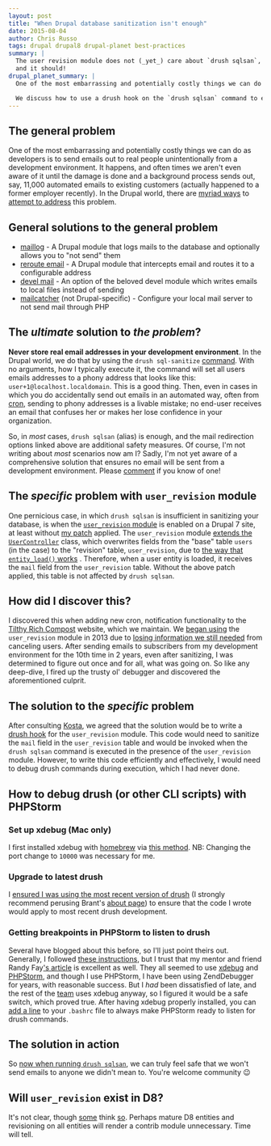```yaml
---
layout: post
title: "When Drupal database sanitization isn't enough"
date: 2015-08-04
author: Chris Russo
tags: drupal drupal8 drupal-planet best-practices
summary: |
  The user revision module does not (_yet_) care about `drush sqlsan`,
  and it should!
drupal_planet_summary: |
  One of the most embarrassing and potentially costly things we can do as developers is to send emails out to real people unintentionally from a development environment. It happens, and often times we aren't even aware of it until the damage is done and a background process sends out, say, 11,000 automated emails to existing customers (actually happened to a former employer recently). In the Drupal world, there are [myriad ways](https://github.com/chrisarusso/Tilthy-Rich-Compost-Website/commit/64a558e2) to [attempt to address](https://github.com/chrisarusso/Tilthy-Rich-Compost-Website/blob/master/scripts/sanitize.php) this problem.

  We discuss how to use a drush hook on the `drush sqlsan` command to ensure proper sanitization while using the `user revision` module.
---
```


## The general problem
One of the most embarrassing and potentially costly things we can do as developers
is to send emails out to real people unintentionally from a development
environment. It happens, and often times we aren't even aware of it until the damage
is done and a background process sends out, say, 11,000 automated emails to
existing customers (actually happened to a former employer recently). In the
Drupal world, there are [myriad ways](https://github.com/chrisarusso/Tilthy-Rich-Compost-Website/commit/64a558e2)
to [attempt to address](https://github.com/chrisarusso/Tilthy-Rich-Compost-Website/blob/master/scripts/sanitize.php) this problem.

## General solutions to the general problem
- [maillog](https://www.drupal.org/project/maillog) - A Drupal module that
logs mails to the database and optionally allows you to "not send" them
- [reroute email](https://www.drupal.org/project/reroute_email) - A Drupal
module that intercepts email and routes it to a configurable address
- [devel mail](https://api.drupal.org/api/devel/devel.mail.inc/7) - An
option of the beloved devel module which writes emails to local files instead
of sending
- [mailcatcher](http://mailcatcher.me/) (not Drupal-specific) - Configure your
local mail server to not send mail through PHP

## The _ultimate_ solution to _the problem_?
**Never store real email addresses in your development environment**. In the
Drupal world, we do that by using the `drush sql-sanitize`
[command](http://drushcommands.com/drush-6x/sql/sql-sanitize). With no arguments,
how I typically execute it, the command will set all users emails addresses to
a phony address that looks like this: `user+1@localhost.localdomain`. This is a
good thing. Then, even in cases in which you do accidentally send out emails
in an automated way, often from [cron](https://www.drupal.org/cron), sending to phony addresses
is a livable mistake; no end-user receives an email that confuses
her or makes her lose confidence in your organization.

So, in _most_ cases, `drush sqlsan` (alias) is enough, and the mail redirection
options linked above are additional safety measures. Of course, I'm not
writing about _most_ scenarios now am I? Sadly, I'm not yet aware of a
comprehensive solution that ensures no email will be sent from a development
environment. Please [comment](#js-expander-trigger) if you know of one!

## The _specific_ problem with `user_revision` module
One pernicious case, in which `drush sqlsan` is insufficient in sanitizing your
database, is when  the
[`user_revision` module](https://www.drupal.org/project/user_revision)
is enabled on a Drupal 7 site, at least without
[my patch](https://www.drupal.org/node/2534638)
applied. The `user_revision` module
[extends the `UserController`](http://cgit.drupalcode.org/user_revision/tree/user_revision.module?id=cce42174aec453e6652da8738e397df20b6f2cd0#n164)
class, which overwrites fields from the "base" table `users` (in the case) to
the "revision" table, `user_revision`, due to
[the way that `entity_load()` works](http://cgit.drupalcode.org/drupal/tree/includes/entity.inc?h=7.x#n306)
. Therefore, when a user entity is loaded, it receives the `mail` field
from the `user_revision` table. Without the above patch applied,
this table is not affected by `drush sqlsan`.

## How did I discover this?
I discovered this when adding new cron, notification functionality to the
[Tilthy Rich Compost](http://tilthyrichcompost.com) website, which we maintain.
We [began using](https://github.com/chrisarusso/Tilthy-Rich-Compost-Website/commit/fccc3f7387616510d512d3700639c5de3a560a1e) the `user_revision`
module in 2013 due to [losing information we still needed](https://github.com/chrisarusso/Tilthy-Rich-Compost-Website/issues/29
) from canceling users. After sending emails to subscribers from my development
environment for the 10th time in 2 years, even after sanitizing, I was determined
to figure out once and for all, what was going on. So like any deep-dive, I
fired up the trusty ol' debugger and discovered the aforementioned culprit.

## The solution to the _specific_ problem
After consulting [Kosta](/team/kosta-harlan/), we agreed
that the solution would be to write a [drush hook](https://www.drupal.org/node/2534638)
for the `user_revision` module. This code would need to sanitize the `mail`
field in the `user_revision` table and would be invoked when the `drush sqlsan`
command is executed in the presence of the `user_revision` module.  However,
to write this code efficiently and effectively, I would need to debug drush commands
during execution, which I had never done.

## How to debug drush (or other CLI scripts) with PHPStorm

### Set up xdebug (Mac only)
I first installed xdebug with [homebrew](http://brew.sh/) via
[this method](http://antistatique.net/en/we/blog/2013/09/17/debugging-with-xdebug-and-phpstorm-on-macos-x).
NB: Changing the port change to `10000` was necessary for me.

### Upgrade to latest drush
I [ensured I was using the most recent version of drush](http://whaaat.com/installing-drush-8-using-composer)
(I strongly recommend perusing Brant's [about page](http://whaaat.com/about))
to ensure that the code I wrote would apply to most recent drush development.

### Getting breakpoints in PHPStorm to listen to drush
Several have blogged about this before, so I'll just point theirs out. Generally,
I followed
[these instructions](https://web.archive.org/web/20150405094739/https://www.deeson.co.uk/labs/debugging-drupal-drush-real-time-phpstorm-and-xdebug),
but I trust that my mentor and friend
Randy Fay['s article](http://randyfay.com/content/remote-command-line-debugging-phpstorm-phpdrupal-including-drush)
is excellent as well. They all seemed to use
[xdebug](http://xdebug.org/) and [PHPStorm](https://www.jetbrains.com/phpstorm/),
and though I use PHPStorm, I have been using ZendDebugger for years, with
reasonable success. But I _had_ been dissatisfied of late, and the rest of the
[team](/team) uses xdebug anyway, so I figured it would be a safe switch,
which proved true. After having xdebug properly installed, you can
[add a line](https://github.com/kostajh/dotfiles/blob/master/.bashrc#L85)
to your `.bashrc` file to always make PHPStorm ready to listen for drush
commands.

## The solution in action
So [now when running `drush sqlsan`](https://github.com/chrisarusso/Tilthy-Rich-Compost-Website/commit/cf8f04f65b9f782ebaaf84d4348043f5aeec8409),
we can truly feel safe that we won't send emails to anyone we didn't mean to.
You're welcome community :wink:

## Will `user_revision` exist in D8?
It's not clear, though [some](https://www.drupal.org/sandbox/devpreview/2444961)
think [so](https://www.drupal.org/node/2336681).
Perhaps mature D8 entities and revisioning on all entities will render a contrib
module unnecessary. Time will tell.

